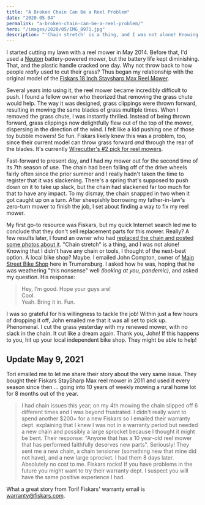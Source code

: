 ```yaml
---
title: "A Broken Chain Can Be a Reel Problem"
date: "2020-05-04"
permalink: "a-broken-chain-can-be-a-reel-problem/"
hero: "/images/2020/05/IMG_8971.jpg"
description: "'Chain stretch' is a thing, and I was not alone! Knowing that I didn't have any chain or tools, I thought of the next-best option. A local bike shop? Maybe."
---
```


I started cutting my lawn with a reel mower in May 2014. Before that, I'd used a [Neuton](https://www.neutonpower.com/) battery-powered mower, but the battery life kept diminishing. That, and the plastic handle cracked one day. Why not throw back to how people _really_ used to cut their grass? Thus began my relationship with the original model of the [Fiskars 18 Inch Staysharp Max Reel Mower](https://amzn.to/2SxgTnW).

Several years into using it, the reel mower became incredibly difficult to push. I found a fellow owner who theorized that removing the grass chute would help. The way it was designed, grass clippings were thrown forward, resulting in mowing the same blades of grass multiple times. When I removed the grass chute, I was instantly thrilled. Instead of being thrown forward, grass clippings now delightfully flew out of the top of the mower, dispersing in the direction of the wind. I felt like a kid pushing one of those toy bubble mowers! So fun. Fiskars likely knew this was a problem, too, since their current model can throw grass forward _and_ through the rear of the blades. It's currently [Wirecutter's #2 pick for reel mowers](https://thewirecutter.com/reviews/best-reel-mower/).

Fast-forward to present day, and I had my mower out for the second time of its 7th season of use. The chain had been falling off of the drive wheels fairly often since the prior summer and I really hadn't taken the time to register that it was slackening. There's a spring that's supposed to push down on it to take up slack, but the chain had slackened far too much for that to have any impact. To my dismay, the chain snapped in two when it got caught up on a turn. After sheepishly borrowing my father-in-law's zero-turn mower to finish the job, I set about finding a way to fix my reel mower.

My first go-to resource was Fiskars, but my quick Internet search led me to conclude that they don't sell replacement parts for this mower. Really? A few results later, I found an owner who had [replaced the chain and posted some photos about it](https://www.flickr.com/photos/robinski/albums/72157645551435678/). "Chain stretch" is a thing, and I was not alone! Knowing that I didn't have any chain or tools, I thought of the next-best option. A local bike shop? Maybe. I emailed John Compton, owner of [Main Street Bike Shop](http://mainstreetbikeshop.com) here in Trumansburg. I asked how he was, hoping that he was weathering "this nonsense" well _(looking at you, pandemic)_, and asked my question. His response:

> Hey, I’m good. Hope your guys are!  
> Cool.  
> Yeah. Bring it in. Fun.

I was so grateful for his willingness to tackle the job! Within just a few hours of dropping it off, John emailed me that it was all set to pick up. Phenomenal. I cut the grass yesterday with my renewed mower, with no slack in the chain. It cut like a dream again. Thank you, John! If this happens to you, hit up your local independent bike shop. They might be able to help!

## Update May 9, 2021

Tori emailed me to let me share their story about the very same issue. They bought their Fiskars StaySharp Max reel mower in 2011 and  used it every season since then ... going into 10 years of weekly mowing a rural home lot for 8 months out of the year.

> I had chain issues this year; on my 4th mowing the chain slipped off 6 different times and I was beyond frustrated. I didn't really want to spend another $200+ for a new Fiskars so I emailed their warranty dept. explaining that I knew I was not in a warranty period but needed a new chain and possibly a large sprocket because I thought it might be bent. Their response: "Anyone that has a 10 year-old reel mower that has performed faithfully deserves new parts". Seriously! They sent me a new chain, a chain tensioner (something new that mine did not have), and a new large sprocket. I had them 8 days later. Absolutely no cost to me. Fiskars rocks! If you have problems in the future you might want to try their warranty dept. I suspect you will have the same positive experience I had.

What a great story from Tori! Fiskars' warranty email is [warranty@fiskars.com](mailto:warranty@fiskars.com).
